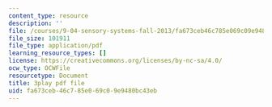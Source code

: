 ```yaml
---
content_type: resource
description: ''
file: /courses/9-04-sensory-systems-fall-2013/fa673ceb46c785e069c09e9480bc43eb_A11axifKMtQ.pdf
file_size: 101911
file_type: application/pdf
learning_resource_types: []
license: https://creativecommons.org/licenses/by-nc-sa/4.0/
ocw_type: OCWFile
resourcetype: Document
title: 3play pdf file
uid: fa673ceb-46c7-85e0-69c0-9e9480bc43eb
---
```

